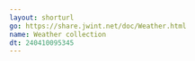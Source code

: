 ```yaml
---
layout: shorturl
go: https://share.jwint.net/doc/Weather.html
name: Weather collection
dt: 240410095345
---
```

